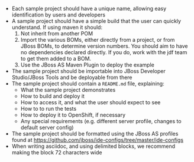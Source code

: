 ---
---

* Each sample project should have a unique name, allowing easy identification by users and developers
* A sample project should have a simple build that the user can quickly understand. If using maven it should:
  1. Not inherit from another POM
  2. Import the various BOMs, either directly from a project, or from JBoss BOMs, to determine version numbers. You should aim to have no dependencies declared directly. If you do, work with the jdf team to get them added to a BOM.
  3. Use the JBoss AS Maven Plugin to deploy the example
* The sample project should be importable into JBoss Developer Studio/JBoss Tools and be deployable from there
* The sample project should contain a `README.md` file, explaining:
   * What the sample project demonstrates
   * How to build and deploy it
   * How to access it, and what the user should expect to see
   * How to to run the tests
   * How to deploy it to OpenShift, if necessary
   * Any special requirements (e.g. different server profile, changes to default server config)
* The sample project should be formatted using the JBoss AS profiles found at <https://github.com/jboss/ide-configs/tree/master/ide-configs>
* When writing asciidoc, and using delimited blocks, we recommend making the block 72 characters wide

